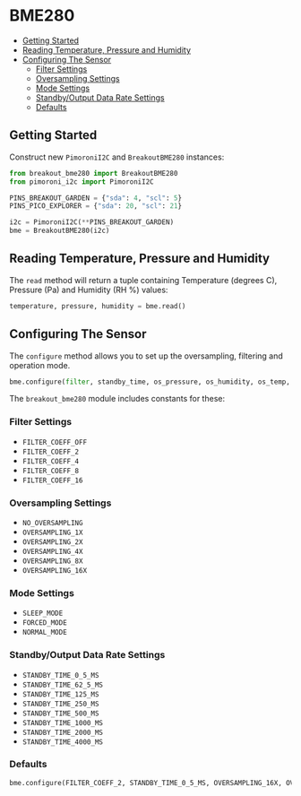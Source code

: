 # BME280 <!-- omit in toc -->

- [Getting Started](#getting-started)
- [Reading Temperature, Pressure and Humidity](#reading-temperature-pressure-and-humidity)
- [Configuring The Sensor](#configuring-the-sensor)
  - [Filter Settings](#filter-settings)
  - [Oversampling Settings](#oversampling-settings)
  - [Mode Settings](#mode-settings)
  - [Standby/Output Data Rate Settings](#standbyoutput-data-rate-settings)
  - [Defaults](#defaults)

## Getting Started

Construct new `PimoroniI2C` and `BreakoutBME280` instances:

```python
from breakout_bme280 import BreakoutBME280
from pimoroni_i2c import PimoroniI2C

PINS_BREAKOUT_GARDEN = {"sda": 4, "scl": 5}
PINS_PICO_EXPLORER = {"sda": 20, "scl": 21}

i2c = PimoroniI2C(**PINS_BREAKOUT_GARDEN)
bme = BreakoutBME280(i2c)
```

## Reading Temperature, Pressure and Humidity

The `read` method will return a tuple containing Temperature (degrees C), Pressure (Pa) and Humidity (RH %) values:

```python
temperature, pressure, humidity = bme.read()
```

## Configuring The Sensor

The `configure` method allows you to set up the oversampling, filtering and operation mode.

```python
bme.configure(filter, standby_time, os_pressure, os_humidity, os_temp, mode)
```

The `breakout_bme280` module includes constants for these:

### Filter Settings

* `FILTER_COEFF_OFF`
* `FILTER_COEFF_2`
* `FILTER_COEFF_4`
* `FILTER_COEFF_8`
* `FILTER_COEFF_16`

### Oversampling Settings

* `NO_OVERSAMPLING`
* `OVERSAMPLING_1X`
* `OVERSAMPLING_2X`
* `OVERSAMPLING_4X`
* `OVERSAMPLING_8X`
* `OVERSAMPLING_16X`

### Mode Settings

* `SLEEP_MODE`
* `FORCED_MODE`
* `NORMAL_MODE`

### Standby/Output Data Rate Settings

* `STANDBY_TIME_0_5_MS`
* `STANDBY_TIME_62_5_MS`
* `STANDBY_TIME_125_MS`
* `STANDBY_TIME_250_MS`
* `STANDBY_TIME_500_MS`
* `STANDBY_TIME_1000_MS`
* `STANDBY_TIME_2000_MS`
* `STANDBY_TIME_4000_MS`

### Defaults

```python
bme.configure(FILTER_COEFF_2, STANDBY_TIME_0_5_MS, OVERSAMPLING_16X, OVERSAMPLING_2X, OVERSAMPLING_1X)
```